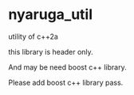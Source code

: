 # nyaruga_util

utility of c++2a

this library is header only.

And may be need boost c++ library.

Please add boost c++ library pass.
